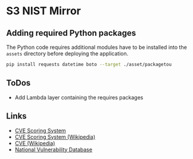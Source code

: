 # S3 NIST Mirror

## Adding required Python packages

The Python code requires additional modules have to be installed into the `assets` directory before deploying the application.

```bash
pip install requests datetime boto --target ./asset/packagetou
```

## ToDos

* Add Lambda layer containing the requires packages

## Links

* [CVE Scoring System](https://www.first.org/cvss/specification-document)
* [CVE Scoring System (Wikipedia)](https://en.wikipedia.org/wiki/Common_Vulnerability_Scoring_System)
* [CVE (Wikipedia)](https://en.wikipedia.org/wiki/Common_Vulnerabilities_and_Exposures)
* [National Vulnerability Database](https://nvd.nist.gov/)
  